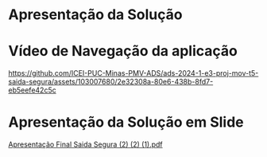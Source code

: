 # Apresentação da Solução








# Vídeo de Navegação da aplicação
https://github.com/ICEI-PUC-Minas-PMV-ADS/ads-2024-1-e3-proj-mov-t5-saida-segura/assets/103007680/2e32308a-80e6-438b-8fd7-eb5eefe42c5c




# Apresentação da Solução em Slide
[Apresentação Final Saida Segura (2) (2) (1).pdf](https://github.com/user-attachments/files/16025711/Apresentacao.Final.Saida.Segura.2.2.1.pdf)
